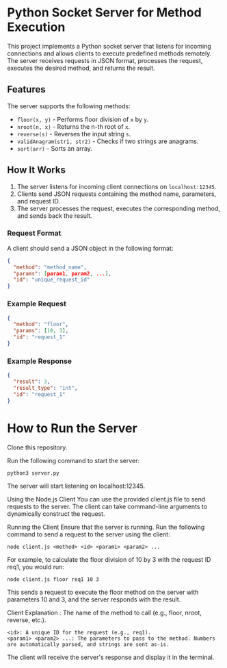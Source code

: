 # Python Socket Server for Method Execution

This project implements a Python socket server that listens for incoming connections and allows clients to execute predefined methods remotely. The server receives requests in JSON format, processes the request, executes the desired method, and returns the result.

## Features
The server supports the following methods:
- `floor(x, y)` - Performs floor division of `x` by `y`.
- `nroot(n, x)` - Returns the n-th root of `x`.
- `reverse(s)` - Reverses the input string `s`.
- `validAnagram(str1, str2)` - Checks if two strings are anagrams.
- `sort(arr)` - Sorts an array.

## How It Works
1. The server listens for incoming client connections on `localhost:12345`.
2. Clients send JSON requests containing the method name, parameters, and request ID.
3. The server processes the request, executes the corresponding method, and sends back the result.

### Request Format
A client should send a JSON object in the following format:
```json
{
  "method": "method_name",
  "params": [param1, param2, ...],
  "id": "unique_request_id"
}
```
### Example Request
```json
{
  "method": "floor",
  "params": [10, 3],
  "id": "request_1"
}
```
### Example Response
```json
{
  "result": 3,
  "result_type": "int",
  "id": "request_1"
}
```
# How to Run the Server
Clone this repository.

Run the following command to start the server:
```shell
python3 server.py
```

The server will start listening on localhost:12345.

Using the Node.js Client
You can use the provided client.js file to send requests to the server. The client can take command-line arguments to dynamically construct the request.

Running the Client
Ensure that the server is running.
Run the following command to send a request to the server using the client:
```shell
node client.js <method> <id> <param1> <param2> ...
```

For example, to calculate the floor division of 10 by 3 with the request ID req1, you would run:
```shell
node client.js floor req1 10 3
```

This sends a request to execute the floor method on the server with parameters 10 and 3, and the server responds with the result.

Client Explanation
<method>: The name of the method to call (e.g., floor, nroot, reverse, etc.).
```shell
<id>: A unique ID for the request (e.g., req1).
<param1> <param2> ...: The parameters to pass to the method. Numbers are automatically parsed, and strings are sent as-is.
```
The client will receive the server's response and display it in the terminal.
